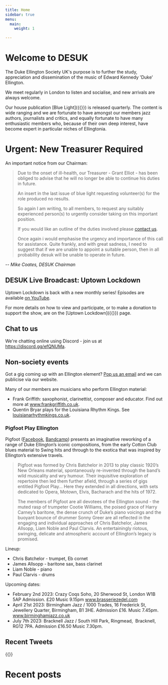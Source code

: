 ```yaml
---
title: Home
sidebar: true
menu:
  main:
    weight: 1

---
```

# Welcome to DESUK

The Duke Ellington Society UK's purpose is to further the study, appreciation and dissemination of the music of Edward Kennedy 'Duke' Ellington.

We meet regularly in London to listen and socialise, and new arrivals are always welcome.

Our house publication [Blue Light]({{<relref blue_light>}}) is released quarterly. The content is wide ranging and we are fortunate to have amongst our members jazz authors, journalists and critics, and equally fortunate to have many enthusiastic members who, because of their own deep interest, have become expert in particular niches of Ellingtonia.

# Urgent: New Treasurer Required

An important notice from our Chairman:

> Due to the onset of ill-health, our Treasurer - Grant Elliot - has been
obliged to advise that he will no longer be able to continue his duties in
future.
>
> An insert in the last issue of blue light requesting volunteer(s) for the role
produced no results.
>
> So again I am writing, to  all members, to request any suitably experienced
person(s) to urgently consider taking on this important position.
>
> If you would like an outline of the duties involved please <a
href="mailto:desuk@dukeellington.org.uk">contact us</a>.
>
> Once again i would emphasise the urgency and importance of this call for
assistance. Quite frankly, and with great sadness, I need to suggest that if we
are unable to appoint a suitable person, then in all probability desuk will be
unable to operate in future.

-- *Mike Coates, DESUK Chairman*

## DESUK Live Broadcast: Uptown Lockdown

Uptown Lockdown is back with a new monthly series! Episodes are available [on YouTube](https://www.youtube.com/channel/UCq3QqJgdSJwk4nlmnnaH42Q/).

For more details on how to view and participate, or to make a donation to support the show, are on the [Uptown Lockdown]({{<relref uptown_lockdown>}}) page.

## Chat to us

We're chatting online using Discord - join us at https://discord.gg/efQNUMa.

## Non-society events



Got a gig coming up with an Ellington element? <a href="mailto:desuk@dukeellington.org.uk">Pop us an email</a> and we can publicise via our website.

Many of our members are musicians who perform Ellington material:
* Frank Griffith: saxophonist, clarinettist, composer and educator. Find out more at www.frankgriffith.co.uk.
* Quentin Bryar plays for the Louisiana Rhythm Kings. See [louisianarhythmkings.co.uk](http://louisianarhythmkings.co.uk/). <!-- https broken for this site -->


### Pigfoot Play Ellington

Pigfoot ([Facebook](https://www.facebook.com/Pigfoot4), [Bandcamp](https://chrisbatchelor.bandcamp.com/releases)) presents an imaginative reworking of a range of Duke Ellington’s iconic compositions, from the early Cotton Club blues material to Swing hits and through to the exotica that was inspired by Ellington’s extensive travels.

> Pigfoot was formed by Chris Batchelor in 2013 to play classic 1920’s New Orleans material, spontaneously re-invented through the band’s wild musicality and wry humour. Their inquisitive exploration of repertoire then led them further afield, through a series of gigs entitled Pigfoot Play… Here they extended in all directions, with sets dedicated to Opera, Motown, Elvis, Bacharach and the hits of 1972.
>
> The members of Pigfoot are all devotees of the Ellington sound - the muted
> rasp of trumpeter Cootie Williams, the poised grace of Harry Carney’s
> baritone, the dense crunch of Duke’s piano voicings and the buoyant bounce of
> drummer Sonny Greer are all reflected in the engaging and individual
> approaches of Chris Batchelor, James Allsopp, Liam Noble and Paul Clarvis. An
> entertainingly riotous, swinging, delicate and atmospheric account of
> Ellington’s legacy is promised.

Lineup:

* Chris Batchelor - trumpet, Eb cornet
* James Allsopp - baritone sax, bass clarinet
* Liam Noble - piano
* Paul Clarvis - drums

Upcoming dates:

* February 2nd 2023: Crazy Coqs Soho, 20 Sherwood St, London W1B 5AP Admission. £20 Music 9.15pm www.brasseriezedel.com
* April 21st 2023: Birmingham Jazz / 1000 Trades, 16 Frederick St, Jewellery Quarter, Birmingham, B1 3HE. Admission £16. Music 7.45pm. www.birminghamjazz.co.uk
* July 7th 2023: Bracknell Jazz / South Hill Park, Ringmead,  Bracknell,  RG12 7PA. Admission £16.50 Music 7.30pm.



## Recent Tweets

{{<tweets tweet-limit="2">}}

# Recent posts

